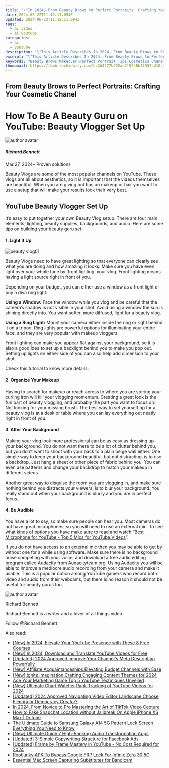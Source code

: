```yaml
---
title: "\"In 2024, From Beauty Brows to Perfect Portraits  Crafting Your Cosmetic Chanel\""
date: 2024-06-22T11:12:11.094Z
updated: 2024-06-23T11:12:11.094Z
tags:
  - ai video
  - ai youtube
categories:
  - ai
  - youtube
description: "\"This Article Describes In 2024, From Beauty Brows to Perfect Portraits: Crafting Your Cosmetic Chanel\""
excerpt: "\"This Article Describes In 2024, From Beauty Brows to Perfect Portraits: Crafting Your Cosmetic Chanel\""
keywords: "Beauty Brows Makeover,Perfect Portrait Tips,Cosmetics Chanel Guide,Brow Enhancement Secrets,Flawless Photo Retouching,Chanel Cosmetic Expertise,Professional Beauty Editing"
thumbnail: https://thmb.techidaily.com/bc2d4277b292ae7f5948b4f932bd10c3a9f77d53f80591ecadf09ffda8a120cc.jpg
---
```


## From Beauty Brows to Perfect Portraits: Crafting Your Cosmetic Chanel

# How To Be A Beauty Guru on YouTube: Beauty Vlogger Set Up

![author avatar](https://images.wondershare.com/filmora/article-images/richard-bennett.jpg)

##### Richard Bennett

 Mar 27, 2024• Proven solutions

Beauty Vlogs are some of the most popular channels on YouTube. These vlogs are all about aesthetics, so it is important that the videos themselves are beautiful. When you are giving out tips on makeup or hair you want to use a setup that will make your results look their very best.

## YouTube Beauty Vlogger Set Up

It’s easy to put together your own Beauty Vlog setup. There are four main elements; lighting, beauty supplies, backgrounds, and audio. Here are some tips on building your beauty guru set:

#### 1\. Light It Up

![beauty vlog01](https://images.wondershare.com/filmora/article-images/beauty-vlog01.JPG)

Beauty Vlogs need to have great lighting so that everyone can clearly see what you are doing and how amazing it looks. Make sure you have even light over your whole face by ‘front lighting’ your vlog. Front lighting means having a light source right in front of you.

Depending on your budget, you can either use a window as a front light or buy a diva ring light.

**Using a Window:**  Face the window while you vlog and be careful that the camera’s shadow is not visible in your shot. Avoid using a window the sun is shining directly into. You want softer, more diffused, light for a beauty vlog.

**Using a Ring Light:**  Mount your camera either inside the ring or right behind it on a tripod. Ring lights are powerful options for illuminating your entire face, and they are very popular with makeup vloggers.

Front lighting can make you appear flat against your background, so it is also a good idea to set up a backlight behind you to make you pop out. Setting up lights on either side of you can also help add dimension to your shot.

Check this tutorial to know more details:

#### 2\. Organize Your Makeup

Having to search for makeup or reach across to where you are storing your curling iron will kill your vlogging momentum. Creating a great look is the fun part of beauty vlogging, and probably the part you want to focus on. Not looking for your missing brush. The best way to set yourself up for a beauty vlog is at a desk or table where you can lay everything out neatly right in front of you.

#### 3\. Alter Your Background

Making your vlog look more professional can be as easy as dressing up your background. You do not want there to be a lot of clutter behind you, but you don’t want to shoot with your back to a plain beige wall either. One simple way to keep your background beautiful, but not distracting, is to use a backdrop. Just hang a sheet or other piece of fabric behind you. You can even use patterns and change your backdrop to match your makeup in different videos.

Another great way to disguise the room you are vlogging in, and make sure nothing behind you distracts your viewers, is to blur your background. You really stand out when your background is blurry and you are in perfect focus.

#### 4\. Be Audible

You have a lot to say, so make sure people can hear you. Most cameras do not have great microphones, so you will need to use an external mic. To see what kinds of options you have make sure to read and watch “[Best Microphone for YouTube - Top 5 Mics for YouTube Videos](https://tools.techidaily.com/wondershare/filmora/download/)”.

If you do not have access to an external mic then you may be able to get by without one for a while using software. Make sure there is no background noise competing with your voice, and download a free audio editing program called Audacity from Audacityteam.org. Using Audacity you will be able to improve a mediocre audio recording from your camera and make it usable. This is a popular option among YouTube gamers who record both video and audio from their webcams, but there is no reason it should not be useful for beauty gurus too.

![author avatar](https://images.wondershare.com/filmora/article-images/richard-bennett.jpg)

Richard Bennett

Richard Bennett is a writer and a lover of all things video.

Follow @Richard Bennett


<ins class="adsbygoogle"
     style="display:block"
     data-ad-format="autorelaxed"
     data-ad-client="ca-pub-7571918770474297"
     data-ad-slot="1223367746"></ins>



<ins class="adsbygoogle"
     style="display:block"
     data-ad-client="ca-pub-7571918770474297"
     data-ad-slot="8358498916"
     data-ad-format="auto"
     data-full-width-responsive="true"></ins>

<span class="atpl-alsoreadstyle">Also read:</span>
<div><ul>
<li><a href="https://youtube-zero.techidaily.com/n-2024-elevate-your-youtube-presence-with-these-8-free-courses/"><u>[New] In 2024, Elevate Your YouTube Presence with These 8 Free Courses</u></a></li>
<li><a href="https://youtube-zero.techidaily.com/n-2024-download-and-translate-youtube-videos-for-free/"><u>[New] In 2024, Download and Translate YouTube Videos for Free</u></a></li>
<li><a href="https://youtube-zero.techidaily.com/ed-2024-approved-improve-your-channels-meta-description-powerfully/"><u>[Updated] 2024 Approved  Improve Your Channel's Meta Description Powerfully</u></a></li>
<li><a href="https://youtube-zero.techidaily.com/ffiliate-acquaintanceships-elevating-budget-channels-with-ease/"><u>[New] Affiliate Acquaintanceships  Elevating Budget Channels with Ease</u></a></li>
<li><a href="https://youtube-zero.techidaily.com/gnite-imagination-crafting-engaging-content-themes-for-2024/"><u>[New] Ignite Imagination  Crafting Engaging Content Themes for 2024</u></a></li>
<li><a href="https://youtube-zero.techidaily.com/our-marketing-game-top-5-youtube-techniques-unveiled/"><u>Ace Your Marketing Game  Top 5 YouTube Techniques Unveiled</u></a></li>
<li><a href="https://youtube-zero.techidaily.com/ltimate-chart-watcher-rank-tracking-of-youtube-videos-for-2024/"><u>[New] Ultimate Chart Watcher  Rank Tracking of YouTube Videos for 2024</u></a></li>
<li><a href="https://screen-activity-recording.techidaily.com/updated-2024-approved-navigating-video-editor-landscape-choose-filmora-or-democracy-creator/"><u>[Updated] 2024 Approved  Navigating Video Editor Landscape  Choose Filmora or Democracy Creator?</u></a></li>
<li><a href="https://tiktok-videos.techidaily.com/in-2024-from-novice-to-pro-mastering-the-art-of-tiktok-video-capture/"><u>In 2024, From Novice to Pro  Mastering the Art of TikTok Video Capture</u></a></li>
<li><a href="https://location-social.techidaily.com/how-to-fake-snapchat-location-without-jailbreak-on-apple-iphone-xs-max-drfone-by-drfone-virtual-ios/"><u>How to Fake Snapchat Location without Jailbreak On Apple iPhone XS Max | Dr.fone</u></a></li>
<li><a href="https://android-unlock.techidaily.com/the-ultimate-guide-to-samsung-galaxy-a14-5g-pattern-lock-screen-everything-you-need-to-know-by-drfone-android/"><u>The Ultimate Guide to Samsung Galaxy A14 5G Pattern Lock Screen Everything You Need to Know</u></a></li>
<li><a href="https://screen-sharing-recording.techidaily.com/new-ultimate-guide-7-high-ranking-audio-transformation-apps/"><u>[New] Ultimate Guide  7 High-Ranking Audio Transformation Apps</u></a></li>
<li><a href="https://facebook-video-recording.techidaily.com/updated-3-simple-copywriting-structure-for-facebook-ads/"><u>[Updated] 3-Simple Copywriting Structure for Facebook Ads</u></a></li>
<li><a href="https://eaxpv-info.techidaily.com/updated-frame-by-frame-mastery-in-youtube-no-cost-required-for-2024/"><u>[Updated] Frame by Frame Mastery in YouTube - No Cost Required for 2024</u></a></li>
<li><a href="https://unlock-android.techidaily.com/rootjunky-apk-to-bypass-google-frp-lock-for-infinix-zero-30-5g-by-drfone-android/"><u>Rootjunky APK To Bypass Google FRP Lock For Infinix Zero 30 5G</u></a></li>
<li><a href="https://screen-video-capture.techidaily.com/essential-mac-screen-capturing-substitutes-for-bandicam/"><u>Essential Mac Screen Capturing Substitutes for Bandicam</u></a></li>
</ul></div>
